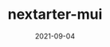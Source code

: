 ---
title: nextarter-mui
projectLink: https://nextarter-mui.sznm.dev
repoLink: https://github.com/agustinusnathaniel/nextarter-mui
description: 🔋⚡ battery packed template to initialize Next.js app with Material UI v5 & Typescript setup
date: "2021-09-04"
icon: "/app_icons/nextarter-chakra.svg"
appStoreLink:
playStoreLink:
stacks:
  - nextjs
  - material-ui
---